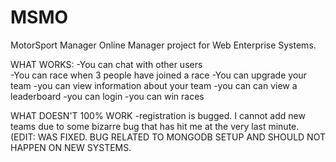 # MSMO
MotorSport Manager Online Manager project for Web Enterprise Systems.

WHAT WORKS:
-You can chat with other users <br>
-You can race when 3 people have joined a race
-You can upgrade your team
-you can view information about your team
-you can can view a leaderboard
-you can login
-you can win races

WHAT DOESN'T 100% WORK
-registration is bugged. I cannot add new teams due to some bizarre bug that has hit me at the very last minute. (EDIT: WAS FIXED. BUG RELATED TO MONGODB SETUP AND SHOULD NOT HAPPEN ON NEW SYSTEMS.

